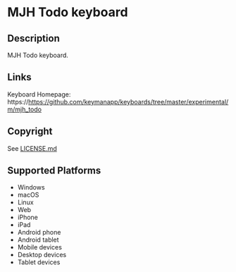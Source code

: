 MJH Todo keyboard
==============

Description
-----------
MJH Todo keyboard.

Links
-----
Keyboard Homepage: https://https://github.com/keymanapp/keyboards/tree/master/experimental/m/mjh_todo

Copyright
---------
See [LICENSE.md](LICENSE.md)

Supported Platforms
-------------------
 * Windows
 * macOS
 * Linux
 * Web
 * iPhone
 * iPad
 * Android phone
 * Android tablet
 * Mobile devices
 * Desktop devices
 * Tablet devices

